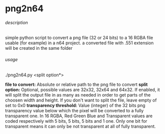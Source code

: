 # png2n64

###### description
simple python script to convert a png file (32 or 24 bits) to a 16 RGBA file usable (for example) in a n64 project.
a converted file with .551 extension will be created in the same folder

###### usage
./png2n64.py <file to convert> <split option*> <transparency threshold>

**file to convert:** 
Absolute or relative path to the png file to convert
**split option:** 
Optional, possible values are 32x32, 32x64 and 64x32. If enabled, it will split the output file in as many as needed in order to get parts of the choosen width and height.
If you don't want to split the file, leave empty of set to 0x0
**transparency threshold:**
Value (integer) of the 32 bits png transparency value below which the pixel will be converted to a fully transparent one.
In 16 RGBA, Red Green Blue and Transparent values are coded respectively with 5 bits, 5 bits, 5 bits and 1 one. Only one bit for transparent means it can only be not transparent at all of fully transparent.


